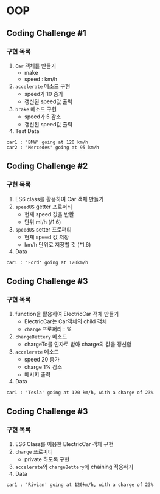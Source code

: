# OOP

## Coding Challenge #1

### 구현 목록

1. `Car` 객체를 만들기
   - make
   - speed : km/h
2. `accelerate` 메소드 구현
   - speed가 10 증가
   - 갱신된 speed값 출력
3. `brake` 메소드 구현
   - speed가 5 감소
   - 갱신된 speed값 출력
4. Test Data

```
car1 : 'BMW' going at 120 km/h
car2 : 'Mercedes' going at 95 km/h
```

## Coding Challenge #2

### 구현 목록

1. ES6 class를 활용하여 Car 객체 만들기
2. `speedUS` getter 프로퍼티
   - 현재 speed 값을 반환
   - 단위 mi/h (/1.6)
3. `speedUS` setter 프로퍼티
   - 현재 speed 값 저장
   - km/h 단위로 저장할 것 (\*1.6)
4. Data

```
car1 : 'Ford' going at 120km/h
```

## Coding Challenge #3

### 구현 목록

1. function을 활용하여 ElectricCar 객체 만들기
   - ElectricCar는 Car객체의 child 객체
   - `charge` 프로퍼티 : %
2. `chargeBettery` 메소드
   - chargeTo를 인자로 받아 charge의 값을 갱신함
3. `accelerate` 메소드
   - speed 20 증가
   - charge 1% 감소
   - 메시지 출력
4. Data

```
car1 : 'Tesla' going at 120 km/h, with a charge of 23%
```

## Coding Challenge #3

### 구현 목록

1. ES6 Class를 이용한 ElectricCar 객체 구현
2. `charge` 프로퍼티
   - private 하도록 구현
3. `accelerate`와 `chargeBettery`에 chaining 적용하기
4. Data

```
car1 : 'Rivian' going at 120km/h, with a charge of 23%
```
